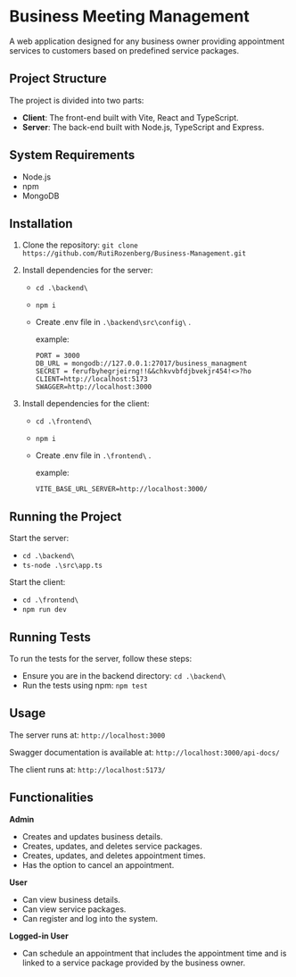 # Business Meeting Management
A web application designed for any business owner providing appointment services to customers based on predefined service packages.

## Project Structure
The project is divided into two parts:
- **Client**: The front-end built with Vite, React and TypeScript.
- **Server**: The back-end built with Node.js, TypeScript and Express.


## System Requirements
- Node.js
- npm
- MongoDB

## Installation

1. Clone the repository:
   ```git clone https://github.com/RutiRozenberg/Business-Management.git```
2. Install dependencies for the server:
   - ```cd .\backend\```
   - ```npm i```
   - Create .env file in ```.\backend\src\config\``` . 
     
     example:
     ```
     PORT = 3000 
     DB_URL = mongodb://127.0.0.1:27017/business_managment 
     SECRET = ferufbyhegrjeirng!!&&chkvvbfdjbvekjr454!<>?ho 
     CLIENT=http://localhost:5173 
     SWAGGER=http://localhost:3000
     ```




3. Install dependencies for the client:
   - ```cd .\frontend\```
   - ```npm i```
   - Create .env file in ```.\frontend\``` . 
     
     example:
     
     `VITE_BASE_URL_SERVER=http://localhost:3000/`


## Running the Project

Start the server:
 - ```cd .\backend\```
 - ```ts-node .\src\app.ts```


Start the client:
 - ```cd .\frontend\```
 - ```npm run dev```

## Running Tests
To run the tests for the server, follow these steps:

 - Ensure you are in the backend directory: `cd .\backend\`
 - Run the tests using npm: `npm test`

## Usage
The server runs at:
``` http://localhost:3000 ```

Swagger documentation is available at:
``` http://localhost:3000/api-docs/ ```

The client runs at:
``` http://localhost:5173/ ```

## Functionalities
**Admin**
- Creates and updates business details.
- Creates, updates, and deletes service packages.
- Creates, updates, and deletes appointment times.
- Has the option to cancel an appointment.

**User**
- Can view business details.
- Can view service packages.
- Can register and log into the system.

**Logged-in User**
- Can schedule an appointment that includes the appointment time and is linked to a service package provided by the business owner.









